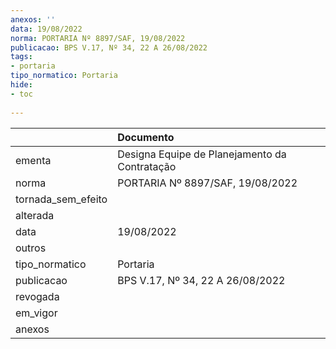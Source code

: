 ```yaml
---
anexos: ''
data: 19/08/2022
norma: PORTARIA Nº 8897/SAF, 19/08/2022
publicacao: BPS V.17, Nº 34, 22 A 26/08/2022
tags:
- portaria
tipo_normatico: Portaria
hide: 
- toc 
 
---
```


|                    | Documento                                     |
|:-------------------|:----------------------------------------------|
| ementa             | Designa Equipe de Planejamento da Contratação |
| norma              | PORTARIA Nº 8897/SAF, 19/08/2022              |
| tornada_sem_efeito |                                               |
| alterada           |                                               |
| data               | 19/08/2022                                    |
| outros             |                                               |
| tipo_normatico     | Portaria                                      |
| publicacao         | BPS V.17, Nº 34, 22 A 26/08/2022              |
| revogada           |                                               |
| em_vigor           |                                               |
| anexos             |                                               |